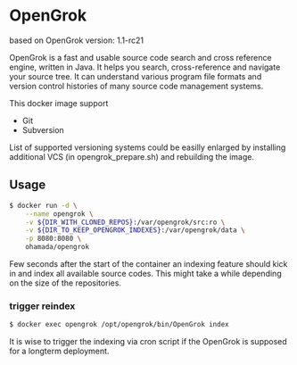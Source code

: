 # OpenGrok

based on OpenGrok version: 1.1-rc21

OpenGrok is a fast and usable source code search and cross reference engine, written in Java. It helps you search, cross-reference and navigate your source tree. It can understand various program file formats and version control histories of many source code management systems.

This docker image support
- Git
- Subversion

List of supported versioning systems could be easilly enlarged by installing additional VCS (in opengrok_prepare.sh) and rebuilding the image.

## Usage
```sh
$ docker run -d \
    --name opengrok \
    -v ${DIR_WITH_CLONED_REPOS}:/var/opengrok/src:ro \
    -v ${DIR_TO_KEEP_OPENGROK_INDEXES}:/var/opengrok/data \
    -p 8080:8080 \
    ohamada/opengrok
```

Few seconds after the start of the container an indexing feature should kick in and index all available source codes. This might take a while depending on the size of the repositories.

### trigger reindex

```sh
$ docker exec opengrok /opt/opengrok/bin/OpenGrok index
```

It is wise to trigger the indexing via cron script if the OpenGrok is supposed for a longterm deployment.
